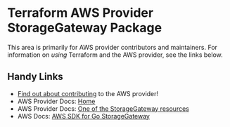 # Terraform AWS Provider StorageGateway Package

This area is primarily for AWS provider contributors and maintainers. For information on _using_ Terraform and the AWS provider, see the links below.


## Handy Links
* [Find out about contributing](../../../docs/contributing) to the AWS provider!
* AWS Provider Docs: [Home](https://registry.terraform.io/providers/hashicorp/aws/latest/docs)
* AWS Provider Docs: [One of the StorageGateway resources](https://registry.terraform.io/providers/hashicorp/aws/latest/docs/resources/storagegateway_cache)
* AWS Docs: [AWS SDK for Go StorageGateway](https://docs.aws.amazon.com/sdk-for-go/api/service/storagegateway/)
